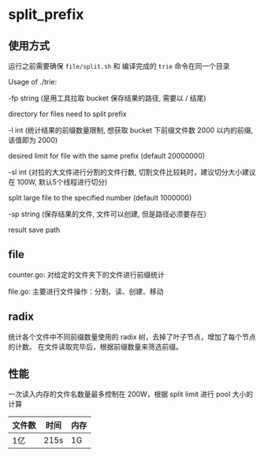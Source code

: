 # split_prefix

## 使用方式

运行之前需要确保 `file/split.sh` 和 编译完成的 `trie` 命令在同一个目录

Usage of ./trie:

-fp string (是用工具拉取 bucket 保存结果的路径, 需要以 / 结尾)

directory for files need to split prefix

-l int (统计结果的前缀数量限制, 想获取 bucket 下前缀文件数 2000 以内的前缀, 该值即为 2000)

desired limit for file with the same prefix (default 20000000)

-sl int (对拉的大文件进行分割的文件行数, 切割文件比较耗时，建议切分大小建议在 100W, 默认5个线程进行切分)

split large file to the specified number (default 1000000)

-sp string (保存结果的文件, 文件可以创建, 但是路径必须要存在)

result save path

## file

counter.go: 对给定的文件夹下的文件进行前缀统计

file.go: 主要进行文件操作：分割、读、创建、移动

## radix

统计各个文件中不同前缀数量使用的 radix 树，去掉了叶子节点，增加了每个节点的计数。
在文件读取完毕后，根据前缀数量来筛选前缀。

## 性能

一次读入内存的文件名数量最多控制在 200W，根据 split limit 进行 pool 大小的计算

|    文件数   | 时间 | 内存 |
| ---------- | --- | ---- |
|     1亿    |  215s |  1G |
